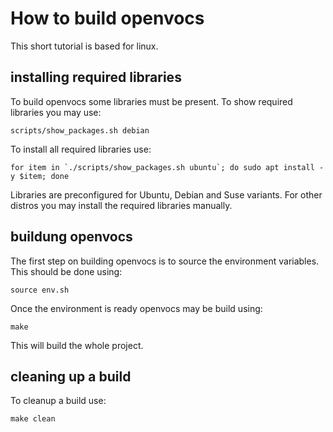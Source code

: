 # How to build openvocs 

This short tutorial is based for linux.

## installing required libraries

To build openvocs some libraries must be present. 
To show required libraries you may use:

```
scripts/show_packages.sh debian
```

To install all required libraries use:

```
for item in `./scripts/show_packages.sh ubuntu`; do sudo apt install -y $item; done
```

Libraries are preconfigured for Ubuntu, Debian and Suse variants. For other distros you may install the required libraries manually. 

## buildung openvocs 

The first step on building openvocs is to source the environment variables. This should be done using:

```
source env.sh
```

Once the environment is ready openvocs may be build using:

```
make
```

This will build the whole project. 

## cleaning up a build

To cleanup a build use:

```
make clean
```

